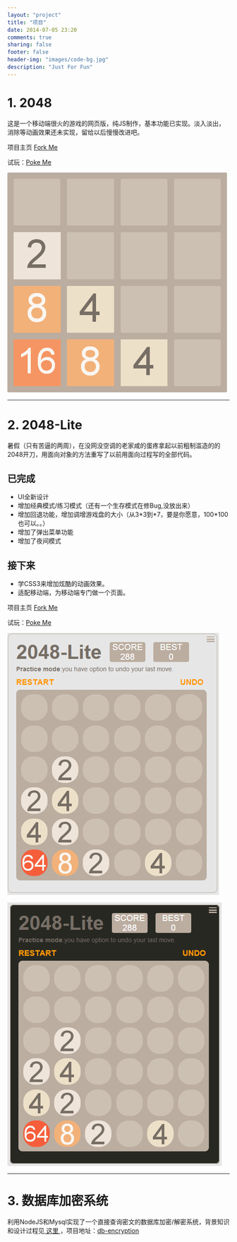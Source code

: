 ```yaml
---
layout: "project"
title: "项目"
date: 2014-07-05 23:20
comments: true
sharing: false
footer: false
header-img: "images/code-bg.jpg"
description: "Just For Fun"
---
```

# 1. 2048
这是一个移动端很火的游戏的网页版，纯JS制作，基本功能已实现。淡入淡出，消除等动画效果还未实现，留给以后慢慢改进吧。

项目主页 [Fork Me](http://github.com/natumsol/2048)

试玩：[Poke Me](/project/2048/2048.html)

![2048](/images/projects/2048.png)

---

# 2. 2048-Lite


暑假（只有苦逼的两周），在没网没空调的老家咸的蛋疼拿起以前粗制滥造的的2048开刀，用面向对象的方法重写了以前用面向过程写的全部代码。
## 已完成
- UI全新设计
- 增加经典模式/练习模式（还有一个生存模式在修Bug,没放出来）
- 增加回退功能，增加调增游戏盘的大小（从3&#42;3到&#42;7，要是你愿意，100&#42;100也可以。。）
- 增加了弹出菜单功能
- 增加了夜间模式

## 接下来

- 学CSS3来增加炫酷的动画效果。
- 适配移动端，为移动端专门做一个页面。

项目主页 [Fork Me](http://github.com/natumsol/2048-Lite)

试玩：[Poke Me](/project/2048-Lite/2048-Lite.html)

![2048-Lite DayTheme](/images/projects/2048-Lite1.png)

![2048-Lite NightTheme](/images/projects/2048-Lite2.png)


---

# 3. 数据库加密系统
利用NodeJS和Mysql实现了一个直接查询密文的数据库加密/解密系统，背景知识和设计过程见[ 这里 ](/2015/11/07/db-encryption/)，项目地址：[db-encryption](https://github.com/Natumsol/db_encryption)

